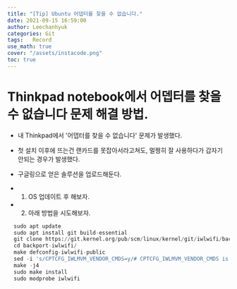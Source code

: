 ```yaml
---
title: "[Tip] Ubuntu 어댑터를 찾을 수 없습니다."
date: 2021-09-15 16:59:00
author: Leechanhyuk
categories: Git
tags:	Record
use_math: true
cover: "/assets/instacode.png"
toc: true
---
```


# Thinkpad notebook에서 어뎁터를 찾을 수 없습니다 문제 해결 방법.

  - 내 Thinkpad에서 '어뎁터를 찾을 수 없습니다' 문제가 발생했다.

  - 첫 설치 이후에 뜨는건 랜카드를 못잡아서라고쳐도, 멀쩡히 잘 사용하다가 갑자기 안되는 경우가 발생했다.

  - 구글링으로 얻은 솔루션을 업로드해둔다.

  - 1. OS 업데이트 후 해보자.

  - 2. 아래 방법을 시도해보자.

  ```python
    sudo apt update
    sudo apt install git build-essential
    git clone https://git.kernel.org/pub/scm/linux/kernel/git/iwlwifi/backport-iwlwifi.git
    cd backport-iwlwifi/
    make defconfig-iwlwifi-public
    sed -i 's/CPTCFG_IWLMVM_VENDOR_CMDS=y/# CPTCFG_IWLMVM_VENDOR_CMDS is not set/' .config
    make -j4
    sudo make install
    sudo modprobe iwlwifi
  ```